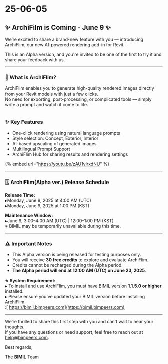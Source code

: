 # 25-06-05

## ✨ ArchiFilm is Coming - June 9 ✨

We’re excited to share a brand-new feature with you — introducing ArchiFlim, our new AI-powered rendering add-in for Revit.

This is an Alpha version, and you're invited to be one of the first to try it and share your feedback with us.

***

### 📌 **What is ArchiFlim?**

ArchiFlim enables you to generate high-quality rendered images directly from your Revit models with just a few clicks.\
No need for exporting, post-processing, or complicated tools — simply write a prompt and watch it come to life.

<figure><img src="../../.gitbook/assets/ArchiFilm_Image_20250605102834 1.gif" alt=""><figcaption></figcaption></figure>

### ✨ **Key Features**

* One-click rendering using natural language prompts
* Style selection: Concept, Exterior, Interior
* AI-based upscaling of generated images
* Multilingual Prompt Support
* ArchiFlim Hub for sharing results and rendering settings

{% embed url="https://youtu.be/zAU1virxdNU" %}

***

### 🗓 ArchiFlim(Alpha ver.) Release Schedule

**Release Time:**\
▸Monday, June 9, 2025 at 4:00 AM (UTC)\
▸Monday, June 9, 2025 at 1:00 PM (KST)

**Maintenance Window:**\
▸June 9, 3:00–4:00 AM (UTC) | 12:00–1:00 PM (KST)\
※ BIMIL may be temporarily unavailable during this time.

***

### ⚠️ **Important Notes**

* This Alpha version is being released for testing purposes only.
* You will receive **30 free credits** to explore and evaluate ArchiFlim.
* Credits cannot be recharged during the Alpha period.
* **The Alpha period will end at 12:00 AM (UTC) on June 23, 2025**.

**※ System Requirement:**\
▸ To install and use ArchiFlim, you must have BIMIL version **1.1.5.0 or higher** installed.\
▸ Please ensure you’ve updated your BIMIL version before installing ArchiFlim.\
&#x20;   :[ https://bimil.bimpeers.com](https://bimil.bimpeers.com)

***

We’re thrilled to share this first step with you and can't wait to hear your thoughts.\
If you have any questions or need support, feel free to reach out at [help@bimpeers.com](mailto:help@bimpeers.com?subject=undefined\&body=undefined).

Best regards,

The **BIMIL** Team
